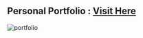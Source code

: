 ## Personal Portfolio : <a target="_blank" href="https://cliffordmapesa.netlify.app/">Visit Here</a>

![portfolio](https://user-images.githubusercontent.com/97587370/227441498-ddf1e105-92eb-4d4b-91ec-12b7762de990.png)

